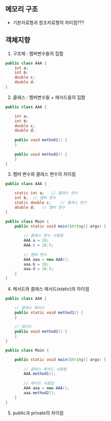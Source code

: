 ## 메모리 구조
* 기본자료형과 참조자료형의 차이점???

## 객체지향
1. 구조체 : 멤버변수들의 집합
```java
public class AAA {
    int a;
    int b;
    double c;
    double d;
}
```
2. 클래스 : 멤버변수들 + 메서드들의 집합
```java
public class AAA {

    int a;
    int b;
    double c;
    double d;
    
    public void method1() {        
    }
        
    public void method2() {        
    }
}
```
3. 멤버 변수와 클래스 변수의 차이점
```java
public class AAA {

    static int a;   // 클래스 변수   
    int b;  // 멤버 변수
    static double c;    // 클래스 변수
    double d;   // 멤버 변수
}

public class Main {
    public static void main(String[] args) {
        
        // 클래스 변수 사용법
        AAA.a = 10;
        AAA.c = 10.5;
        
        // 멤버 변수 
        AAA aaa = new AAA();
        aaa.b = 10;
        aaa.d = 10.5;
    }
}
```
4. 메서드와 클래스 메서드(static)의 차이점
```java
public class AAA {

    // 클래스 메서드
    public static void method1() {        
    }
    
    // 메서드
    public void method2() {        
    }
}

public class Main {

    public static void main(String[] args) {
        
        // 클래스 메서드 사용법
        AAA.method1();        
        
        // 메서드 사용법
        AAA aaa = new AAA();
        aaa.method2();
    }
}
```
5. public과 private의 차이점 
  
